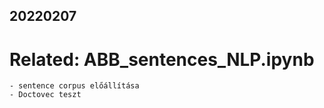 ## 20220207
# Related: ABB_sentences_NLP.ipynb
    - sentence corpus előállítása
    - Doctovec teszt